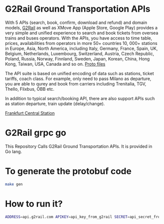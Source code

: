 # G2Rail Ground Transportation APIs

With 5 APIs (search, book, confirm, download and refund) and domain models, [G2Rail](https://www.g2rail.com) as well as XMove App (Apple Store, Google Play) provides a very simple and unified experience to search and book tickets from oversea trains and buses operators. With the APIs, you have access to time table, prices, availabilities from operators in more 50+ countries 10, 000+ stations in Europe, Asia, North America, including Italy, Germany, France, Spain, UK, Belgium, Netherlands,  Luxembourg, Switzerland, Austria, Czech Republic, Poland, Russia, Norway, Finnland, Sweden, Japan, Korean, China, Hong Kong, Taiwan, USA, Canada and so on. [Proto files](https://github.com/G2Rail/g2rail-grpc-go/tree/master/proto)

The API suite is based on unified encoding of data such as stations, ticket tariffs, coach class. For example, only need to pass Milano as departure, you are able to qurey and book from carriers including Trenitalia, TGV, Thello, Flixbus, ÖBB etc.

In addition to typical search/booking API, there are also support APIs such as station departure, train update (delay/change).

[Frankfurt Central Station](http://help.g2rail.com/stations/frankfurt-hbf)

# G2Rail grpc go

This Repository Calls G2Rail Ground Transportation APIs. It is provided in Go lang.

# To generate the protobuf code

```bash
make gen
```

# How to run it?

```bash
ADDRESS=api.g2rail.com APIKEY=api_key_from_g2rail SECRET=api_secret_from_g2rail make client
```
